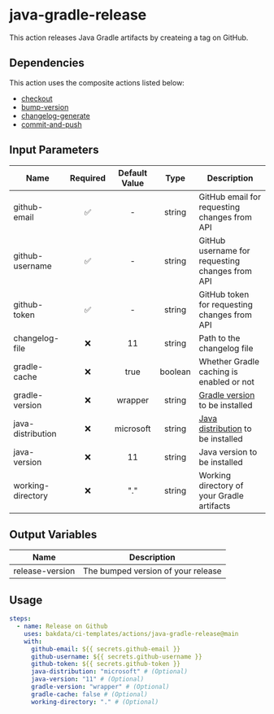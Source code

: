 # java-gradle-release

This action releases Java Gradle artifacts by createing a tag on GitHub.

## Dependencies

This action uses the composite actions listed below:

- [checkout](https://github.com/bakdata/ci-templates/actions/checkout)
- [bump-version](https://github.com/bakdata/ci-templates/actions/bump-version)
- [changelog-generate](https://github.com/bakdata/ci-templates/actions/changelog-generate)
- [commit-and-push](https://github.com/bakdata/ci-templates/actions/commit-and-push)

## Input Parameters

| Name              | Required | Default Value |  Type   | Description                                                                                                   |
| ----------------- | :------: | :-----------: | :-----: | ------------------------------------------------------------------------------------------------------------- |
| github-email      |    ✅    |       -       | string  | GitHub email for requesting changes from API                                                                  |
| github-username   |    ✅    |       -       | string  | GitHub username for requesting changes from API                                                               |
| github-token      |    ✅    |       -       | string  | GitHub token for requesting changes from API                                                                  |
| changelog-file    |    ❌    |      11       | string  | Path to the changelog file                                                                                    |
| gradle-cache      |    ❌    |     true      | boolean | Whether Gradle caching is enabled or not                                                                      |
| gradle-version    |    ❌    |    wrapper    | string  | [Gradle version](https://github.com/gradle/gradle-build-action#use-a-specific-gradle-version) to be installed |
| java-distribution |    ❌    |   microsoft   | string  | [Java distribution](https://github.com/actions/setup-java#supported-distributions) to be installed            |
| java-version      |    ❌    |      11       | string  | Java version to be installed                                                                                  |
| working-directory |    ❌    |      "."      | string  | Working directory of your Gradle artifacts                                                                    |

## Output Variables

| Name            | Description                        |
| --------------- | ---------------------------------- |
| release-version | The bumped version of your release |

## Usage

```yaml
steps:
  - name: Release on Github
    uses: bakdata/ci-templates/actions/java-gradle-release@main
    with:
      github-email: ${{ secrets.github-email }}
      github-username: ${{ secrets.github-username }}
      github-token: ${{ secrets.github-token }}
      java-distribution: "microsoft" # (Optional)
      java-version: "11" # (Optional)
      gradle-version: "wrapper" # (Optional)
      gradle-cache: false # (Optional)
      working-directory: "." # (Optional)
```
